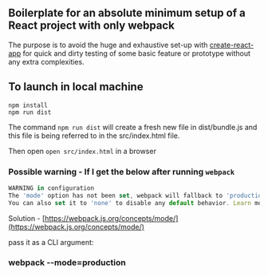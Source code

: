## Boilerplate for an absolute minimum setup of a React project with only webpack

The purpose is to avoid the huge and exhaustive set-up with [create-react-app](https://github.com/facebook/create-react-app) for quick and dirty testing of some basic feature or prototype without any extra complexities.

## To launch in local machine

```
npm install
npm run dist

```

The command ``npm run dist`` will create a fresh new file in dist/bundle.js and this file is being referred to in the src/index.html file.

Then open ``open src/index.html`` in a browser


### Possible warning - If I get the below after running ``webpack``

```js
WARNING in configuration
The 'mode' option has not been set, webpack will fallback to 'production' for this value. Set 'mode' option to 'development' or 'production' to enable defaults for each environment.
You can also set it to 'none' to disable any default behavior. Learn more: https://webpack.js.org/concepts/mode/

```

Solution - [https://webpack.js.org/concepts/mode/](https://webpack.js.org/concepts/mode/)

pass it as a CLI argument:

### webpack --mode=production
